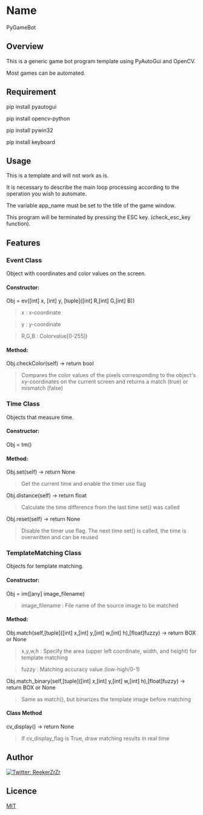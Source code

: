 # Name
PyGameBot

## Overview
This is a generic game bot program template using PyAutoGui and OpenCV.

Most games can be automated.

## Requirement
pip install pyautogui

pip install opencv-python

pip install pywin32

pip install keyboard


## Usage
This is a template and will not work as is.

It is necessary to describe the main loop processing according to the operation you wish to automate.

The variable app_name must be set to the title of the game window.

This program will be terminated by pressing the ESC key. (check_esc_key function).

## Features
### Event Class

Object with coordinates and color values on the screen.

#### Constructor:

Obj = ev([int] x, [int] y, [tuple]([int] R,[int] G,[int] B))

>x : x-coordinate

>y : y-coordinate

>R,G,B : Colorvalue[0-255])
  
#### Method:

Obj.checkColor(self) -> return bool

>Compares the color values of the pixels corresponding to the object's xy-coordinates on the current screen and returns a match (true) or mismatch (false)

### Time Class

Objects that measure time.

#### Constructor:

Obj = tm()
 
#### Method:

Obj.set(self) -> return None

>Get the current time and enable the timer use flag

Obj.distance(self) -> return float

>Calculate the time difference from the last time set() was called

Obj.reset(self) -> return None

>Disable the timer use flag. The next time set() is called, the time is overwritten and can be reused

### TemplateMatching Class

Objects for template matching.

#### Constructor:

Obj = im([any] image_filename)

>image_filename : File name of the source image to be matched
 
#### Method:

Obj.match(self,[tuple]([int] x,[int] y,[int] w,[int] h),[float]fuzzy) -> return BOX or None

>x,y,w,h : Specify the area (upper left coordinate, width, and height) for template matching

>fuzzy : Matching accuracy value (low-high/0-1)

Obj.match_binary(self,[tuple]([int] x,[int] y,[int] w,[int] h),[float]fuzzy) -> return BOX or None

>Same as match(), but binarizes the template image before matching

#### Class Method

cv_display() -> return None

>If cv_display_flag is True, draw matching results in real time

## Author
[![Twitter: ReekerZrZr](https://img.shields.io/twitter/follow/ReekerZrZr?style=social)](https://x.com/ReekerZrZr)

## Licence

[MIT](https://opensource.org/licenses/mit-license.php)

